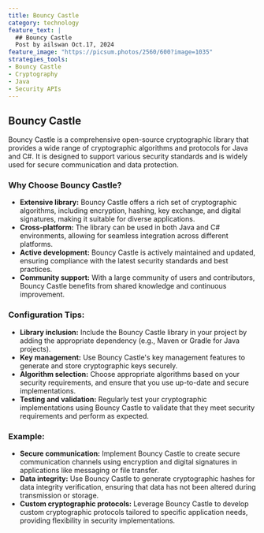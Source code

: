 ```yaml
---
title: Bouncy Castle
category: technology
feature_text: |
  ## Bouncy Castle
  Post by ailswan Oct.17, 2024
feature_image: "https://picsum.photos/2560/600?image=1035"
strategies_tools:
- Bouncy Castle
- Cryptography
- Java
- Security APIs
---
```

## Bouncy Castle
Bouncy Castle is a comprehensive open-source cryptographic library that provides a wide range of cryptographic algorithms and protocols for Java and C#. It is designed to support various security standards and is widely used for secure communication and data protection.

### Why Choose Bouncy Castle?
- **Extensive library:** Bouncy Castle offers a rich set of cryptographic algorithms, including encryption, hashing, key exchange, and digital signatures, making it suitable for diverse applications.
- **Cross-platform:** The library can be used in both Java and C# environments, allowing for seamless integration across different platforms.
- **Active development:** Bouncy Castle is actively maintained and updated, ensuring compliance with the latest security standards and best practices.
- **Community support:** With a large community of users and contributors, Bouncy Castle benefits from shared knowledge and continuous improvement.

### Configuration Tips:
- **Library inclusion:** Include the Bouncy Castle library in your project by adding the appropriate dependency (e.g., Maven or Gradle for Java projects).
- **Key management:** Use Bouncy Castle's key management features to generate and store cryptographic keys securely.
- **Algorithm selection:** Choose appropriate algorithms based on your security requirements, and ensure that you use up-to-date and secure implementations.
- **Testing and validation:** Regularly test your cryptographic implementations using Bouncy Castle to validate that they meet security requirements and perform as expected.

### Example:
- **Secure communication:** Implement Bouncy Castle to create secure communication channels using encryption and digital signatures in applications like messaging or file transfer.
- **Data integrity:** Use Bouncy Castle to generate cryptographic hashes for data integrity verification, ensuring that data has not been altered during transmission or storage.
- **Custom cryptographic protocols:** Leverage Bouncy Castle to develop custom cryptographic protocols tailored to specific application needs, providing flexibility in security implementations.


